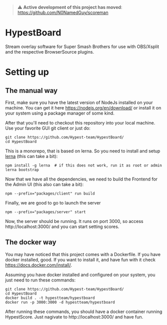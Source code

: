 > :warning: **Active development of this project has moved**: https://github.com/N0NamedGuy/scoreman
# HypestBoard
Stream overlay software for Super Smash Brothers for use with OBS/Xsplit and the respective BrowserSource plugins.

# Setting up

## The manual way

First, make sure you have the latest version of NodeJs installed on your machine. You can get it here https://nodejs.org/en/download/ or install it on your system using a package manager of some kind.

After that you'll need to checkout this repository into your local machine. Use your favorite GUI git client or just do:

```
git clone https://github.com/Hypest-team/HypestBoard/
cd HypestBoard
```

This is a monorepo, that is based on lerna. So you need to install and setup [lerna](https://github.com/lerna/lerna) (this can take a bit):
```
npm install -g lerna  # if this does not work, run it as root or admin
lerna bootstrap
```

Now that we have all the dependencies, we need to build the Frontend for the Admin UI (this also can take a bit):
```
npm --prefix="packages/client" run build
```

Finally, we are good to go to launch the server
```
npm --prefix="packages/server" start
```

Now, the server should be running. It runs on port 3000, so access http://localhost:3000/ and you can start setting scores.

## The docker way

You may have noticed that this project comes with a Dockerfile. If you have docker installed, good. If you want to install it, and have fun with it check https://docs.docker.com/install/.

Assuming you have docker installed and configured on your system, you just need to run these commands:

```
git clone https://github.com/Hypest-team/HypestBoard/
cd HypestBoard
docker build . -t hypestteam/hypestboard
docker run -p 3000:3000 -d hypestteam/hypestboard
```

After running these commands, you should have a docker container running HypestScore. Just nagivate to http://localhost:3000/ and have fun.
